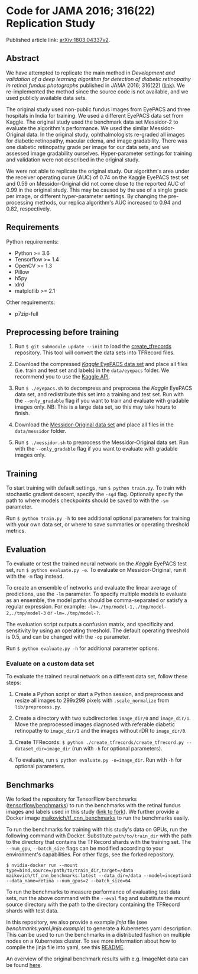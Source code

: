 # Code for JAMA 2016; 316(22) Replication Study

Published article link: [arXiv:1803.04337v2](https://arxiv.org/abs/1803.04337v2).

## Abstract

We have attempted to replicate the main method in _Development and validation of a deep learning algorithm for detection of diabetic retinopathy in retinal fundus photographs_ published in JAMA 2016; 316(22) ([link](https://jamanetwork.com/journals/jama/fullarticle/2588763)). We re-implemented the method since the source code is not available, and we used publicly available data sets.

The original study used non-public fundus images from EyePACS and three hospitals in India for training. We used a different EyePACS data set from Kaggle. The original study used the benchmark data set Messidor-2 to evaluate the algorithm's performance. We used the similar Messidor-Original data. In the original study, ophthalmologists re-graded all images for diabetic retinopathy, macular edema, and image gradability. There was one diabetic retinopathy grade per image for our data sets, and we assessed image gradability ourselves. Hyper-parameter settings for training and validation were not described in the original study.

We were not able to replicate the original study. Our algorithm's area under the receiver operating curve (AUC) of 0.74 on the Kaggle EyePACS test set and 0.59 on Messidor-Original did not come close to the reported AUC of 0.99 in the original study. This may be caused by the use of a single grade per image, or different hyper-parameter settings. By changing the pre-processing methods, our replica algorithm's AUC increased to 0.94 and 0.82, respectively.

## Requirements

Python requirements:

- Python >= 3.6
- Tensorflow >= 1.4
- OpenCV >= 1.3
- Pillow
- h5py
- xlrd
- matplotlib >= 2.1

Other requirements:

- p7zip-full

## Preprocessing before training

1. Run `$ git submodule update --init` to load the [create_tfrecords](https://github.com/mikevoets/create_tfrecords) repository. This tool will convert the data sets into TFRecord files.

2. Download the compressed [_Kaggle_ EyePACS data set](https://www.kaggle.com/c/diabetic-retinopathy-detection) and place all files (i.e. train and test set and labels) in the `data/eyepacs` folder. We recommend you to use the [Kaggle API](https://github.com/Kaggle/kaggle-api).

3. Run `$ ./eyepacs.sh` to decompress and preprocess the _Kaggle_ EyePACS data set, and redistribute this set into a training and test set. Run with the `--only_gradable` flag if you want to train and evaluate with gradable images only. NB: This is a large data set, so this may take hours to finish.

4. Download the [Messidor-Original data set](http://www.adcis.net/en/Download-Third-Party/Messidor.html) and place all files in the `data/messidor` folder.

5. Run `$ ./messidor.sh` to preprocess the Messidor-Original data set. Run with the `--only_gradable` flag if you want to evaluate with gradable images only.

## Training

To start training with default settings, run `$ python train.py`. To train with stochastic gradient descent, specify the `-sgd` flag. Optionally specify the path to where models checkpoints should be saved to with the `-sm` parameter.

Run `$ python train.py -h` to see additional optional parameters for training with your own data set, or where to save summaries or operating threshold metrics.

## Evaluation

To evaluate or test the trained neural network on the _Kaggle_ EyePACS test set, run `$ python evaluate.py -e`. To evaluate on Messidor-Original, run it with the `-m` flag instead.

To create an ensemble of networks and evaluate the linear average of predictions, use the `-lm` parameter. To specify multiple models to evaluate as an ensemble, the model paths should be comma-separated or satisfy a regular expression. For example: `-lm=./tmp/model-1,./tmp/model-2,./tmp/model-3` or `-lm=./tmp/model-?`.

The evaluation script outputs a confusion matrix, and specificity and sensitivity by using an operating threshold. The default operating threshold is 0.5, and can be changed with the `-op` parameter.

Run `$ python evaluate.py -h` for additional parameter options.

### Evaluate on a custom data set

To evaluate the trained neural network on a different data set, follow these steps:

1. Create a Python script or start a Python session, and preprocess and resize all images to 299x299 pixels with `.scale_normalize` from `lib/preprocess.py`.

2. Create a directory with two subdirectories `image_dir/0` and `image_dir/1`. Move the preprocessed images diagnosed with referable diabetic retinopathy to `image_dir/1` and the images without rDR to `image_dir/0`.

3. Create TFRecords: `$ python ./create_tfrecords/create_tfrecord.py --dataset_dir=image_dir` (run with `-h` for optional parameters).

4. To evaluate, run `$ python evaluate.py -o=image_dir`. Run with `-h` for optional parameters.

## Benchmarks

We forked the repository for TensorFlow benchmarks ([tensorflow/benchmarks](https://github.com/tensorflow/benchmarks)) to run the benchmarks with the retinal fundus images and labels used in this study ([link to fork](https://github.com/mikevoets/benchmarks)). We further provide a Docker image [maikovich/tf_cnn_benchmarks](https://hub.docker.com/r/maikovich/tf_cnn_benchmarks/) to run the benchmarks easily.

To run the benchmarks for training with this study's data on GPUs, run the following command with Docker. Substitute `path/to/train_dir` with the path to the directory that contains the TFRecord shards with the training set. The `--num_gpu`, `--batch_size` flags can be modified according to your environment's capabilities. For other flags, see the forked repository.

```
$ nvidia-docker run --mount type=bind,source=/path/to/train_dir,target=/data maikovich/tf_cnn_benchmarks:latest --data_dir=/data --model=inception3 --data_name=retina --num_gpus=2 --batch_size=64
```

To run the benchmarks to measure performance of evaluating test data sets, run the above command with the `--eval` flag and substitute the mount source directory with the path to the directory containing the TFRecord shards with test data.

In this repository, we also provide a example _jinja_ file (see _benchmarks.yaml.jinja.example_) to generate a Kubernetes yaml description. This can be used to run the benchmarks in a distributed fashion on multiple nodes on a Kubernetes cluster. To see more information about how to compile the jinja file into yaml, see this [README](https://github.com/tensorflow/ecosystem/tree/master/kubernetes).

An overview of the original benchmark results with e.g. ImageNet data can be found [here](https://www.tensorflow.org/performance/benchmarks).
